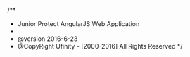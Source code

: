 /**
 * Junior Protect AngularJS Web Application
 * 
 * @version 2016-6-23
 * @CopyRight Ufinity - [2000-2016] All Rights Reserved
 */